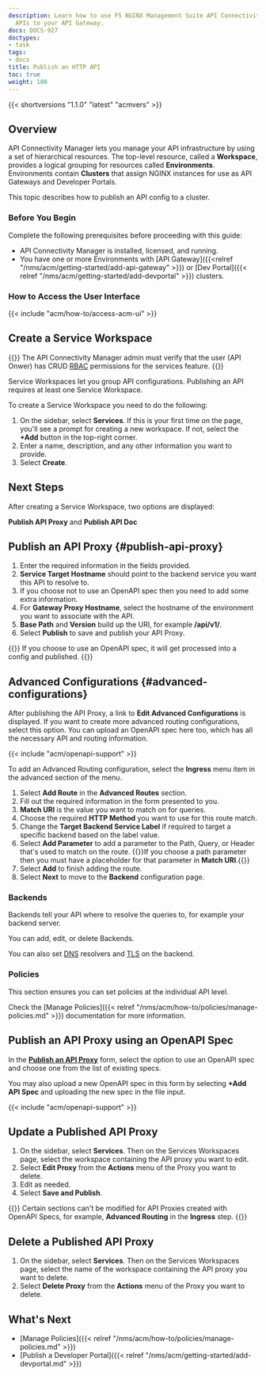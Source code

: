 ```yaml
---
description: Learn how to use F5 NGINX Management Suite API Connectivity Manager to publish
  APIs to your API Gateway.
docs: DOCS-927
doctypes:
- task
tags:
- docs
title: Publish an HTTP API
toc: true
weight: 100
---
```


{{< shortversions "1.1.0" "latest" "acmvers" >}}

## Overview

API Connectivity Manager lets you manage your API infrastructure by using a set of hierarchical resources. The top-level resource, called a **Workspace**, provides a logical grouping for resources called **Environments**. Environments contain **Clusters** that assign NGINX instances for use as API Gateways and Developer Portals.

This topic describes how to publish an API config to a cluster.

### Before You Begin

Complete the following prerequisites before proceeding with this guide:

- API Connectivity Manager is installed, licensed, and running.
- You have one or more Environments with [API Gateway]({{<relref "/nms/acm/getting-started/add-api-gateway" >}}) or [Dev Portal]({{< relref "/nms/acm/getting-started/add-devportal" >}}) clusters.

### How to Access the User Interface

{{< include "acm/how-to/access-acm-ui" >}}

## Create a Service Workspace

{{<note>}}
The API Connectivity Manager admin must verify that the user (API Onwer) has CRUD [RBAC](https://en.wikipedia.org/wiki/Role-based_access_control) permissions for the services feature.
{{</note>}}

Service Workspaces let you group API configurations. Publishing an API requires at least one Service Workspace.

To create a Service Workspace you need to do the following:

1. On the sidebar, select **Services**. If this is your first time on the page, you'll see a prompt for creating a new workspace. If not, select the **+Add** button in the top-right corner.
2. Enter a name, description, and any other information you want to provide.
3. Select **Create**.

## Next Steps

After creating a Service Workspace, two options are displayed:

**Publish API Proxy** and **Publish API Doc**

## Publish an API Proxy {#publish-api-proxy}

1. Enter the required information in the fields provided.
2. **Service Target Hostname** should point to the backend service you want this API to resolve to.
3. If you choose not to use an OpenAPI spec then you need to add some extra information.
4. For **Gateway Proxy Hostname**, select the hostname of the environment you want to associate with the API.
5. **Base Path** and **Version** build up the URI, for example **/api/v1/**.
6. Select **Publish** to save and publish your API Proxy.

{{<note>}}
If you choose to use an OpenAPI spec, it will get processed into a config and published.
{{</note>}}

## Advanced Configurations {#advanced-configurations}

After publishing the API Proxy, a link to **Edit Advanced Configurations** is displayed.
If you want to create more advanced routing configurations, select this option.
You can upload an OpenAPI spec here too, which has all the necessary API and routing information.

{{< include "acm/openapi-support" >}}

To add an Advanced Routing configuration, select the **Ingress** menu item in the advanced section of the menu.

1. Select **Add Route** in the **Advanced Routes** section.
2. Fill out the required information in the form presented to you.
3. **Match URI** is the value you want to match on for queries.
4. Choose the required **HTTP Method** you want to use for this route match.
5. Change the **Target Backend Service Label** if required to target a specific backend based on the label value.
6. Select **Add Parameter** to add a parameter to the Path, Query, or Header that's used to match on the route.
   {{<note>}}If you choose a path parameter then you must have a placeholder for that parameter in **Match URI**.{{</note>}}
7. Select **Add** to finish adding the route.
8. Select **Next** to move to the **Backend** configuration page.

### Backends

Backends tell your API where to resolve the queries to, for example your backend server.

You can add, edit, or delete Backends.

You can also set [DNS](https://en.wikipedia.org/wiki/Domain_Name_System) resolvers and [TLS](https://en.wikipedia.org/wiki/Transport_Layer_Security) on the backend.

### Policies

This section ensures you can set policies at the individual API level.

Check the [Manage Policies]({{< relref "/nms/acm/how-to/policies/manage-policies.md" >}}) documentation for more information.

## Publish an API Proxy using an OpenAPI Spec

In the [**Publish an API Proxy**](#publish-api-proxy) form, select the option to use an OpenAPI spec and choose one from the list of existing specs.

You may also upload a new OpenAPI spec in this form by selecting **+Add API Spec** and uploading the new spec in the file input.

{{< include "acm/openapi-support" >}}

## Update a Published API Proxy

1. On the sidebar, select **Services**. Then on the Services Workspaces page, select the workspace containing the API proxy you want to edit.
2. Select **Edit Proxy** from the **Actions** menu of the Proxy you want to delete.
3. Edit as needed.
4. Select **Save and Publish**.

{{<note>}}
Certain sections can't be modified for API Proxies created with OpenAPI Specs, for example, **Advanced Routing** in the **Ingress** step.
{{</note>}}

## Delete a Published API Proxy

1. On the sidebar, select **Services**. Then on the Services Workspaces page, select the name of the workspace containing the API proxy you want to delete.
2. Select **Delete Proxy** from the **Actions** menu of the Proxy you want to delete.

## What's Next

- [Manage Policies]({{< relref "/nms/acm/how-to/policies/manage-policies.md" >}})
- [Publish a Developer Portal]({{< relref "/nms/acm/getting-started/add-devportal.md" >}})
